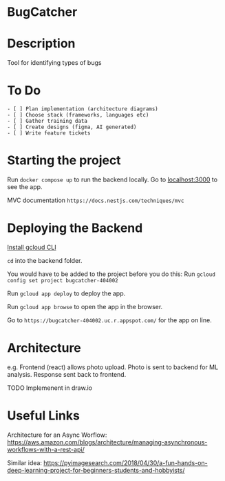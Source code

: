 # BugCatcher

# Description

Tool for identifying types of bugs

# To Do

    - [ ] Plan implementation (architecture diagrams)
    - [ ] Choose stack (frameworks, languages etc)
    - [ ] Gather training data
    - [ ] Create designs (figma, AI generated)
    - [ ] Write feature tickets

# Starting the project

Run `docker compose up` to run the backend locally. Go to [localhost:3000](http://localhost:3000/) to see the app.

MVC documentation `https://docs.nestjs.com/techniques/mvc`

# Deploying the Backend

[Install gcloud CLI](https://cloud.google.com/sdk/docs/install)

`cd` into the backend folder.

You would have to be added to the project before you do this:
Run `gcloud config set project bugcatcher-404002`

Run `gcloud app deploy` to deploy the app.

Run `gcloud app browse` to open the app in the browser.

Go to `https://bugcatcher-404002.uc.r.appspot.com/` for the app on line.

# Architecture

e.g. Frontend (react) allows photo upload. Photo is sent to backend for ML analysis. Response sent back to frontend.

TODO Implemenent in draw.io

# Useful Links

Architecture for an Async Worflow: https://aws.amazon.com/blogs/architecture/managing-asynchronous-workflows-with-a-rest-api/

Similar idea: https://pyimagesearch.com/2018/04/30/a-fun-hands-on-deep-learning-project-for-beginners-students-and-hobbyists/
